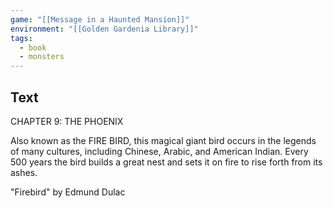 ```yaml
---
game: "[[Message in a Haunted Mansion]]"
environment: "[[Golden Gardenia Library]]"
tags: 
  - book
  - monsters
---
```

## Text

CHAPTER 9: THE PHOENIX

Also known as the FIRE BIRD, this magical giant bird occurs in the legends of many cultures, including Chinese, Arabic, and American Indian. Every 500 years the bird builds a great nest and sets it on fire to rise forth from its ashes.

"Firebird"
by Edmund Dulac

